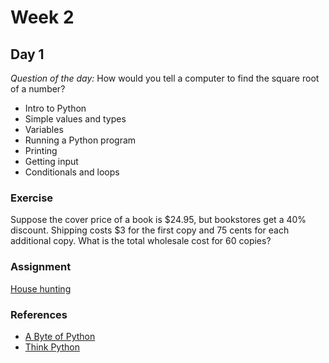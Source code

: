 # Week 2

## Day 1

_Question of the day:_ How would you tell a computer to find the square root of a number?

- Intro to Python
- Simple values and types
- Variables
- Running a Python program
- Printing
- Getting input
- Conditionals and loops

### Exercise

Suppose the cover price of a book is $24.95, but bookstores get a 40% discount. Shipping costs $3 for the first copy and 75 cents for each additional copy. What is the total wholesale cost for 60 copies?

### Assignment

[House hunting](https://classroom.github.com/a/rL5uNkZt)

### References

- [A Byte of Python](https://python.swaroopch.com/)
- [Think Python](http://greenteapress.com/thinkpython2/html/index.html)
